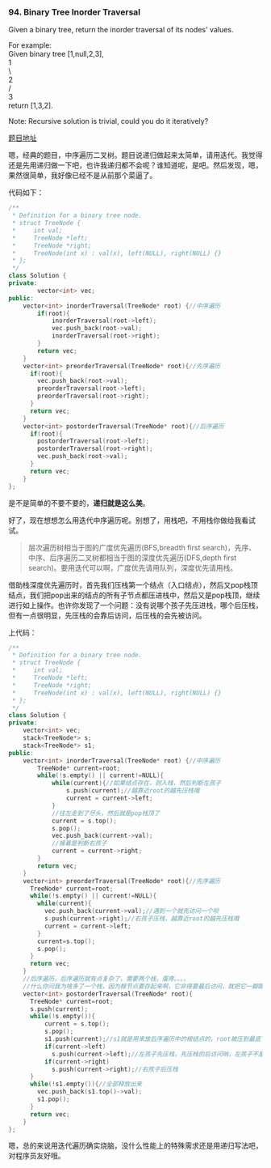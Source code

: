 ### 94. Binary Tree Inorder Traversal

Given a binary tree, return the inorder traversal of its nodes' values.

For example:  
Given binary tree \[1,null,2,3\],  
   1  
    \  
     2  
    /  
   3  
return \[1,3,2\].

Note: Recursive solution is trivial, could you do it iteratively?

[题目地址](https://leetcode.com/problems/binary-tree-inorder-traversal/)

嗯，经典的题目，中序遍历二叉树。题目说递归做起来太简单，请用迭代。我觉得还是先用递归做一下吧，也许我递归都不会呢？谁知道呢，是吧。然后发现，嗯，果然很简单，我好像已经不是从前那个菜逼了。

代码如下：

```cpp
/**
 * Definition for a binary tree node.
 * struct TreeNode {
 *     int val;
 *     TreeNode *left;
 *     TreeNode *right;
 *     TreeNode(int x) : val(x), left(NULL), right(NULL) {}
 * };
 */
class Solution {
private:
        vector<int> vec;
public:
    vector<int> inorderTraversal(TreeNode* root) {//中序遍历
        if(root){
            inorderTraversal(root->left);
            vec.push_back(root->val);
            inorderTraversal(root->right);
        }
        return vec;
    }
    vector<int> preorderTraversal(TreeNode* root){//先序遍历
      if(root){
        vec.push_back(root->val);
        preorderTraversal(root->left);
        preorderTraversal(root->right);
      }
      return vec;
    }
    vector<int> postorderTraversal(TreeNode* root){//后序遍历
      if(root){
        postorderTraversal(root->left);
        postorderTraversal(root->right);
        vec.push_back(root->val);
      }
      return vec;
    }
};
```

是不是简单的不要不要的，**递归就是这么美**。

好了，现在想想怎么用迭代中序遍历呢。别想了，用栈吧，不用栈你做给我看试试。

> 层次遍历树相当于图的广度优先遍历\(BFS,breadth first search\)，先序、中序、后序遍历二叉树都相当于图的深度优先遍历\(DFS,depth first search\)。要用迭代可以啊，广度优先请用队列，深度优先请用栈。

借助栈深度优先遍历时，首先我们压栈第一个结点（入口结点），然后又pop栈顶结点，我们把pop出来的结点的所有子节点都压进栈中，然后又是pop栈顶，继续进行如上操作。也许你发现了一个问题：没有说哪个孩子先压进栈，哪个后压栈，但有一点很明显，先压栈的会靠后访问，后压栈的会先被访问。

上代码：

```cpp
/**
 * Definition for a binary tree node.
 * struct TreeNode {
 *     int val;
 *     TreeNode *left;
 *     TreeNode *right;
 *     TreeNode(int x) : val(x), left(NULL), right(NULL) {}
 * };
 */
class Solution {
private:
    vector<int> vec;
    stack<TreeNode*> s;
    stack<TreeNode*> s1;
public:
    vector<int> inorderTraversal(TreeNode* root) {//中序遍历
        TreeNode* current=root;
        while(!s.empty() || current!=NULL){
            while(current){//如果结点存在，则入栈，然后判断左孩子
                s.push(current);//越靠近root的越先压栈哦
                current = current->left;
            }
            //往左走到了尽头，然后就是pop栈顶了
            current = s.top();
            s.pop();
            vec.push_back(current->val);
            //接着是判断右孩子
            current = current->right;
        }
        return vec;
    }
    vector<int> preorderTraversal(TreeNode* root){//先序遍历
      TreeNode* current=root;
      while(!s.empty() || current!=NULL){
        while(current){
          vec.push_back(current->val);//遇到一个就先访问一个呗
          s.push(current->right);//右孩子压栈，越靠近root的越先压栈哦
          current = current->left;
        }
        current=s.top();
        s.pop();
      }
      return vec;
    }
    //后序遍历，后序遍历就有点复杂了，需要两个栈，蛋疼。。。，
    //什么你问我为啥多了一个栈，因为根节点要存起来啊，它非得要最后访问，就把它一脚踢进栈里。
    vector<int> postorderTraversal(TreeNode* root){
      TreeNode* current=root;
      s.push(current);
      while(!s.empty()){
          current = s.top();
          s.pop();
          s1.push(current);//s1就是用来放后序遍历中的根结点的，root被压到最底下了，哈哈。s1放的是逆序打印顺序哦
          if(current->left)
            s.push(current->left);//左孩子先压栈，先压栈的后访问呐，左孩子不是应该先访问吗，拜托，后面要压入s1，顺序又反了。。
          if(current->right)
            s.push(current->right);//右孩子后压栈
      }
      while(!s1.empty()){//全部释放出来
        vec.push_back(s1.top()->val);
        s1.pop();
      }
      return vec;
    }
};
```

嗯，总的来说用迭代遍历确实烧脑，没什么性能上的特殊需求还是用递归写法吧，对程序员友好哦。

